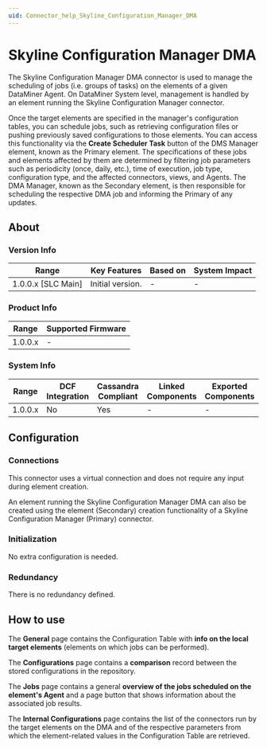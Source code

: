 ```yaml
---
uid: Connector_help_Skyline_Configuration_Manager_DMA
---
```


# Skyline Configuration Manager DMA

The Skyline Configuration Manager DMA connector is used to manage the scheduling of jobs (i.e. groups of tasks) on the elements of a given DataMiner Agent. On DataMiner System level, management is handled by an element running the Skyline Configuration Manager connector.

Once the target elements are specified in the manager's configuration tables, you can schedule jobs, such as retrieving configuration files or pushing previously saved configurations to those elements. You can access this functionality via the **Create Scheduler Task** button of the DMS Manager element, known as the Primary element. The specifications of these jobs and elements affected by them are determined by filtering job parameters such as periodicity (once, daily, etc.), time of execution, job type, configuration type, and the affected connectors, views, and Agents. The DMA Manager, known as the Secondary element, is then responsible for scheduling the respective DMA job and informing the Primary of any updates.

## About

### Version Info

| Range                | Key Features     | Based on     | System Impact     |
|----------------------|------------------|--------------|-------------------|
| 1.0.0.x [SLC Main]   | Initial version. | -            | -                 |

### Product Info

| Range     | Supported Firmware     |
|-----------|------------------------|
| 1.0.0.x   | -                      |

### System Info

| Range     | DCF Integration     | Cassandra Compliant     | Linked Components     | Exported Components     |
|-----------|---------------------|-------------------------|-----------------------|-------------------------|
| 1.0.0.x   | No                  | Yes                     | -                     | -                       |

## Configuration

### Connections

This connector uses a virtual connection and does not require any input during element creation.

An element running the Skyline Configuration Manager DMA can also be created using the element (Secondary) creation functionality of a Skyline Configuration Manager (Primary) connector.

### Initialization

No extra configuration is needed.

### Redundancy

There is no redundancy defined.

## How to use

The **General** page contains the Configuration Table with **info on the local target elements** (elements on which jobs can be performed).

The **Configurations** page contains a **comparison** record between the stored configurations in the repository.

The **Jobs** page contains a general **overview of the jobs scheduled on the element's Agent** and a page button that shows information about the associated job results.

The **Internal Configurations** page contains the list of the connectors run by the target elements on the DMA and of the respective parameters from which the element-related values in the Configuration Table are retrieved.
